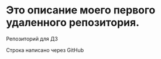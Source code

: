 # Это описание моего первого удаленного репозитория.

Репозиторий для ДЗ

Строка написано через GitHub
